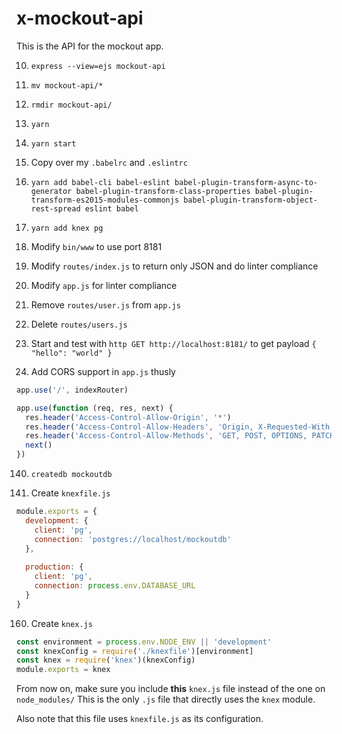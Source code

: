 # x-mockout-api
This is the API for the mockout app.

10. `express --view=ejs mockout-api`

20. `mv mockout-api/*`

30. `rmdir mockout-api/`

40. `yarn`

50. `yarn start`

55. Copy over my `.babelrc` and `.eslintrc`

60. `yarn add babel-cli babel-eslint babel-plugin-transform-async-to-generator babel-plugin-transform-class-properties babel-plugin-transform-es2015-modules-commonjs babel-plugin-transform-object-rest-spread eslint babel`

65. `yarn add knex pg`

70. Modify `bin/www` to use port 8181

80. Modify `routes/index.js` to return only JSON and do linter compliance

90. Modify `app.js` for linter compliance

100. Remove `routes/user.js` from `app.js`

110. Delete `routes/users.js`

120. Start and test with `http GET http://localhost:8181/` to get payload `{ "hello": "world" }`

130. Add CORS support in `app.js` thusly

```javascript
app.use('/', indexRouter)

app.use(function (req, res, next) {
  res.header('Access-Control-Allow-Origin', '*')
  res.header('Access-Control-Allow-Headers', 'Origin, X-Requested-With, Content-Type, Accept')
  res.header('Access-Control-Allow-Methods', 'GET, POST, OPTIONS, PATCH, DELETE')
  next()
})
```

140. `createdb mockoutdb`

150. Create `knexfile.js`

```javascript
module.exports = {
  development: {
    client: 'pg',
    connection: 'postgres://localhost/mockoutdb'
  },
  
  production: {
    client: 'pg',
    connection: process.env.DATABASE_URL
  }
}
```

160. Create `knex.js`

```javascript
const environment = process.env.NODE_ENV || 'development'
const knexConfig = require('./knexfile')[environment]
const knex = require('knex')(knexConfig)
module.exports = knex
```

From now on, make sure you include **this** `knex.js` file instead of the one on `node_modules/` This is the only `.js` file that directly uses the `knex` module.

Also note that this file uses `knexfile.js` as its configuration.
